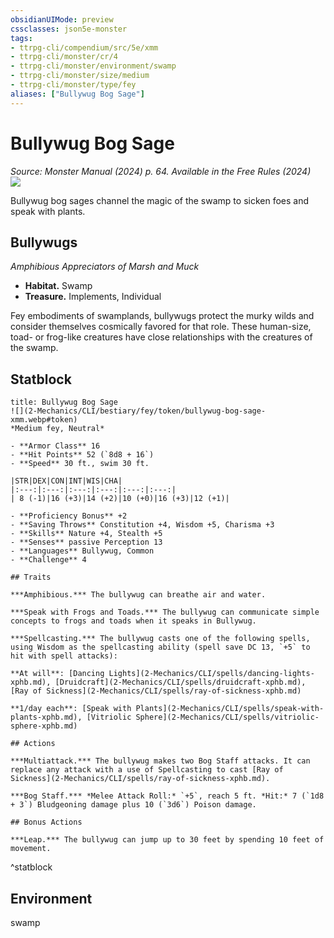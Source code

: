 ```yaml
---
obsidianUIMode: preview
cssclasses: json5e-monster
tags:
- ttrpg-cli/compendium/src/5e/xmm
- ttrpg-cli/monster/cr/4
- ttrpg-cli/monster/environment/swamp
- ttrpg-cli/monster/size/medium
- ttrpg-cli/monster/type/fey
aliases: ["Bullywug Bog Sage"]
---
```

# Bullywug Bog Sage
*Source: Monster Manual (2024) p. 64. Available in the Free Rules (2024)*  
![](2-Mechanics/CLI/bestiary/fey/img/bullywugs.webp#right)

Bullywug bog sages channel the magic of the swamp to sicken foes and speak with plants.

## Bullywugs

*Amphibious Appreciators of Marsh and Muck*

- **Habitat.** Swamp  
- **Treasure.** Implements, Individual  

Fey embodiments of swamplands, bullywugs protect the murky wilds and consider themselves cosmically favored for that role. These human-size, toad- or frog-like creatures have close relationships with the creatures of the swamp.

## Statblock

```ad-statblock
title: Bullywug Bog Sage
![](2-Mechanics/CLI/bestiary/fey/token/bullywug-bog-sage-xmm.webp#token)
*Medium fey, Neutral*

- **Armor Class** 16 
- **Hit Points** 52 (`8d8 + 16`) 
- **Speed** 30 ft., swim 30 ft.

|STR|DEX|CON|INT|WIS|CHA|
|:---:|:---:|:---:|:---:|:---:|:---:|
| 8 (-1)|16 (+3)|14 (+2)|10 (+0)|16 (+3)|12 (+1)|

- **Proficiency Bonus** +2
- **Saving Throws** Constitution +4, Wisdom +5, Charisma +3
- **Skills** Nature +4, Stealth +5
- **Senses** passive Perception 13
- **Languages** Bullywug, Common
- **Challenge** 4

## Traits

***Amphibious.*** The bullywug can breathe air and water.

***Speak with Frogs and Toads.*** The bullywug can communicate simple concepts to frogs and toads when it speaks in Bullywug.

***Spellcasting.*** The bullywug casts one of the following spells, using Wisdom as the spellcasting ability (spell save DC 13, `+5` to hit with spell attacks):

**At will**: [Dancing Lights](2-Mechanics/CLI/spells/dancing-lights-xphb.md), [Druidcraft](2-Mechanics/CLI/spells/druidcraft-xphb.md), [Ray of Sickness](2-Mechanics/CLI/spells/ray-of-sickness-xphb.md)

**1/day each**: [Speak with Plants](2-Mechanics/CLI/spells/speak-with-plants-xphb.md), [Vitriolic Sphere](2-Mechanics/CLI/spells/vitriolic-sphere-xphb.md)

## Actions

***Multiattack.*** The bullywug makes two Bog Staff attacks. It can replace any attack with a use of Spellcasting to cast [Ray of Sickness](2-Mechanics/CLI/spells/ray-of-sickness-xphb.md).

***Bog Staff.*** *Melee Attack Roll:* `+5`, reach 5 ft. *Hit:* 7 (`1d8 + 3`) Bludgeoning damage plus 10 (`3d6`) Poison damage.

## Bonus Actions

***Leap.*** The bullywug can jump up to 30 feet by spending 10 feet of movement.
```
^statblock

## Environment

swamp